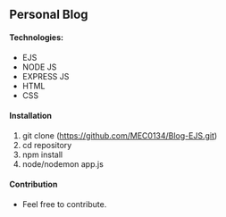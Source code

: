 ## Personal Blog 


#### Technologies: 

- EJS
- NODE JS
- EXPRESS JS
- HTML
- CSS


#### Installation 

1. git clone (https://github.com/MEC0134/Blog-EJS.git)
2. cd repository
3. npm install
4. node/nodemon app.js


 #### Contribution 

 - Feel free to contribute.




 
 
